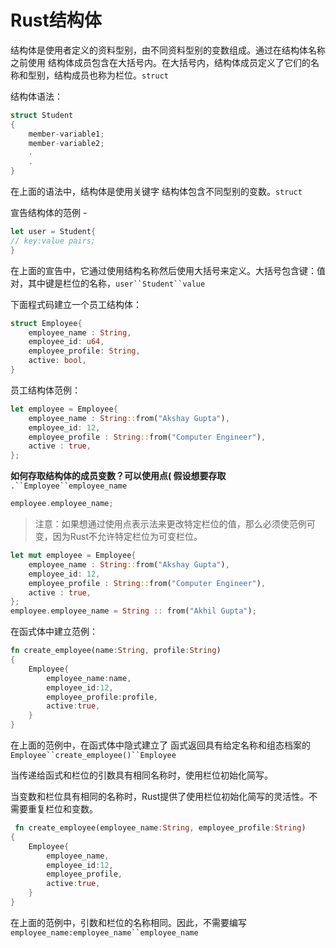 # Rust结构体

结构体是使用者定义的资料型别，由不同资料型别的变数组成。通过在结构体名称之前使用 结构体成员包含在大括号内。在大括号内，结构体成员定义了它们的名称和型别，结构成员也称为栏位。`struct`

结构体语法：

```rust
struct Student  
{  
    member-variable1;  
    member-variable2;  
    .  
    .  
}
```

在上面的语法中，结构体是使用关键字 结构体包含不同型别的变数。`struct`

宣告结构体的范例 -

```rust
let user = Student{  
// key:value pairs;  
}
```

在上面的宣告中，它通过使用结构名称然后使用大括号来定义。大括号包含键：值对，其中键是栏位的名称，`user``Student``value`

下面程式码建立一个员工结构体：

```rust
struct Employee{  
    employee_name : String,  
    employee_id: u64,  
    employee_profile: String,  
    active: bool,  
}
```

员工结构体范例：

```rust
let employee = Employee{  
    employee_name : String::from("Akshay Gupta"),  
    employee_id: 12,  
    employee_profile : String::from("Computer Engineer"),  
    active : true,  
};
```

**如何存取结构体的成员变数？可以使用点( 假设想要存取**
`.``Employee``employee_name`

```rust
employee.employee_name;
```

> 注意：如果想通过使用点表示法来更改特定栏位的值，那么必须使范例可变，因为Rust不允许特定栏位为可变栏位。

```rust
let mut employee = Employee{  
    employee_name : String::from("Akshay Gupta"),  
    employee_id: 12,  
    employee_profile : String::from("Computer Engineer"),  
    active : true,  
};  
employee.employee_name = String :: from("Akhil Gupta");
```

在函式体中建立范例：

```rust
fn create_employee(name:String, profile:String)  
{  
    Employee{  
        employee_name:name,  
        employee_id:12,  
        employee_profile:profile,  
        active:true,  
    }  
}
```

在上面的范例中，在函式体中隐式建立了 函式返回具有给定名称和组态档案的`Employee``create_employee()``Employee`

当传递给函式和栏位的引数具有相同名称时，使用栏位初始化简写。

当变数和栏位具有相同的名称时，Rust提供了使用栏位初始化简写的灵活性。不需要重复栏位和变数。

```rust
 fn create_employee(employee_name:String, employee_profile:String)  
{  
    Employee{  
        employee_name,  
        employee_id:12,  
        employee_profile,  
        active:true,  
    }  
}
```

在上面的范例中，引数和栏位的名称相同。因此，不需要编写`employee_name:employee_name``employee_name`
